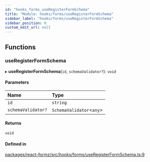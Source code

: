 ```yaml
---
id: "hooks_forms_useRegisterFormSchema"
title: "Module: hooks/forms/useRegisterFormSchema"
sidebar_label: "hooks/forms/useRegisterFormSchema"
sidebar_position: 0
custom_edit_url: null
---
```


## Functions

### useRegisterFormSchema

▸ **useRegisterFormSchema**(`id`, `schemaValidator?`): `void`

#### Parameters

| Name | Type |
| :------ | :------ |
| `id` | `string` |
| `schemaValidator?` | `SchemaValidator`<`any`\> |

#### Returns

`void`

#### Defined in

[packages/react-formz/src/hooks/forms/useRegisterFormSchema.ts:9](https://github.com/ZerryStack/react-formz/blob/main/packages/react-formz/src/hooks/forms/useRegisterFormSchema.ts#L9)

